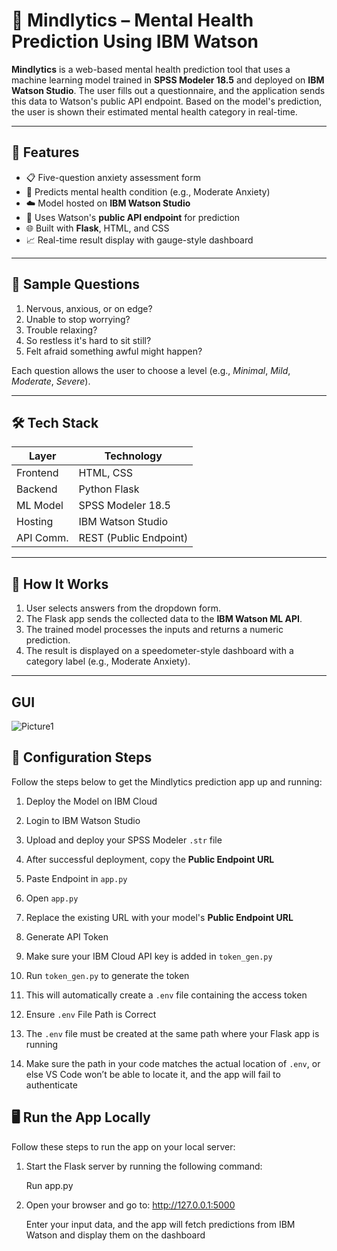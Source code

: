  # 🧠 Mindlytics – Mental Health Prediction Using IBM Watson

**Mindlytics** is a web-based mental health prediction tool that uses a machine learning model trained in **SPSS Modeler 18.5** and deployed on **IBM Watson Studio**. The user fills out a questionnaire, and the application sends this data to Watson's public API endpoint. Based on the model's prediction, the user is shown their estimated mental health category in real-time.

---

## 🌟 Features

- 📋 Five-question anxiety assessment form
- 🤖 Predicts mental health condition (e.g., Moderate Anxiety)
- ☁️ Model hosted on **IBM Watson Studio**
- 🔗 Uses Watson's **public API endpoint** for prediction
- 🌐 Built with **Flask**, HTML, and CSS
- 📈 Real-time result display with gauge-style dashboard

---

## 🧠 Sample Questions

1. Nervous, anxious, or on edge?
2. Unable to stop worrying?
3. Trouble relaxing?
4. So restless it's hard to sit still?
5. Felt afraid something awful might happen?

Each question allows the user to choose a level (e.g., *Minimal*, *Mild*, *Moderate*, *Severe*).

---

## 🛠 Tech Stack

| Layer       | Technology              |
|------------|--------------------------|
| Frontend    | HTML, CSS               |
| Backend     | Python Flask            |
| ML Model    | SPSS Modeler 18.5       |
| Hosting     | IBM Watson Studio       |
| API Comm.   | REST (Public Endpoint)  |

---

## 🚀 How It Works

1. User selects answers from the dropdown form.
2. The Flask app sends the collected data to the **IBM Watson ML API**.
3. The trained model processes the inputs and returns a numeric prediction.
4. The result is displayed on a speedometer-style dashboard with a category label (e.g., Moderate Anxiety).

---
## GUI
![Picture1](https://github.com/user-attachments/assets/a3f305e5-6a25-4043-9662-0f96628ecac4)



## 🚀 Configuration Steps

Follow the steps below to get the Mindlytics prediction app up and running:

1. Deploy the Model on IBM Cloud  
2. Login to IBM Watson Studio  
3. Upload and deploy your SPSS Modeler `.str` file  
4. After successful deployment, copy the **Public Endpoint URL**  

5. Paste Endpoint in `app.py`  
6. Open `app.py`  
7. Replace the existing URL with your model's **Public Endpoint URL**  

8. Generate API Token  
9. Make sure your IBM Cloud API key is added in `token_gen.py`  
10. Run `token_gen.py` to generate the token  
11. This will automatically create a `.env` file containing the access token  

12. Ensure `.env` File Path is Correct  
13. The `.env` file must be created at the same path where your Flask app is running  
14. Make sure the path in your code matches the actual location of `.env`, or else VS Code won’t be able to locate it, and the app will fail to authenticate

## 🖥️ Run the App Locally

Follow these steps to run the app on your local server:

1. Start the Flask server by running the following command:
   
   Run app.py
   
 3. Open your browser and go to:
    http://127.0.0.1:5000
    
    Enter your input data, and the app will fetch predictions from IBM Watson and display them on the dashboard
